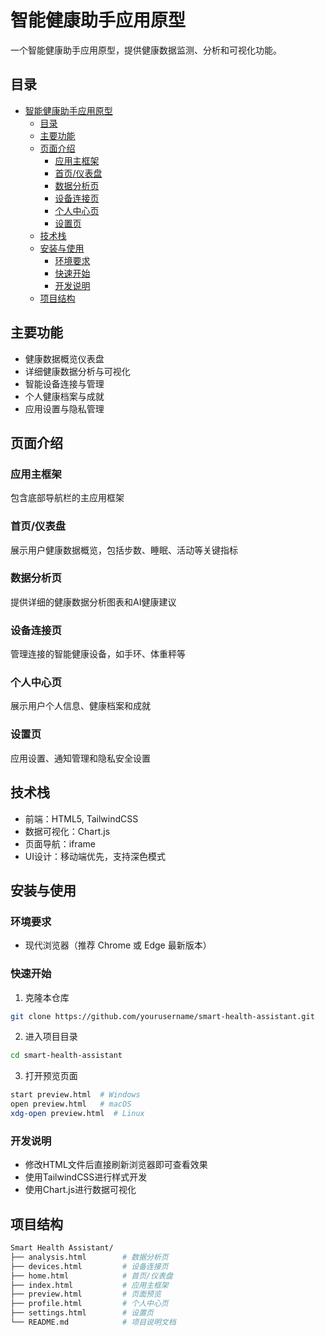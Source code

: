 # 智能健康助手应用原型

一个智能健康助手应用原型，提供健康数据监测、分析和可视化功能。

## 目录
- [智能健康助手应用原型](#智能健康助手应用原型)
  - [目录](#目录)
  - [主要功能](#主要功能)
  - [页面介绍](#页面介绍)
    - [应用主框架](#应用主框架)
    - [首页/仪表盘](#首页仪表盘)
    - [数据分析页](#数据分析页)
    - [设备连接页](#设备连接页)
    - [个人中心页](#个人中心页)
    - [设置页](#设置页)
  - [技术栈](#技术栈)
  - [安装与使用](#安装与使用)
    - [环境要求](#环境要求)
    - [快速开始](#快速开始)
    - [开发说明](#开发说明)
  - [项目结构](#项目结构)

## 主要功能

- 健康数据概览仪表盘
- 详细健康数据分析与可视化
- 智能设备连接与管理
- 个人健康档案与成就
- 应用设置与隐私管理

## 页面介绍

### 应用主框架
包含底部导航栏的主应用框架

### 首页/仪表盘
展示用户健康数据概览，包括步数、睡眠、活动等关键指标

### 数据分析页
提供详细的健康数据分析图表和AI健康建议

### 设备连接页
管理连接的智能健康设备，如手环、体重秤等

### 个人中心页
展示用户个人信息、健康档案和成就

### 设置页
应用设置、通知管理和隐私安全设置

## 技术栈

- 前端：HTML5, TailwindCSS
- 数据可视化：Chart.js
- 页面导航：iframe
- UI设计：移动端优先，支持深色模式

## 安装与使用

### 环境要求
- 现代浏览器（推荐 Chrome 或 Edge 最新版本）

### 快速开始
1. 克隆本仓库
```bash
git clone https://github.com/yourusername/smart-health-assistant.git
```
2. 进入项目目录
```bash
cd smart-health-assistant
```
3. 打开预览页面
```bash
start preview.html  # Windows
open preview.html   # macOS
xdg-open preview.html  # Linux
```

### 开发说明
- 修改HTML文件后直接刷新浏览器即可查看效果
- 使用TailwindCSS进行样式开发
- 使用Chart.js进行数据可视化

## 项目结构

```bash
Smart Health Assistant/
├── analysis.html        # 数据分析页
├── devices.html         # 设备连接页
├── home.html            # 首页/仪表盘
├── index.html           # 应用主框架
├── preview.html         # 页面预览
├── profile.html         # 个人中心页
├── settings.html        # 设置页
└── README.md            # 项目说明文档
```
